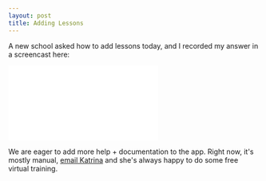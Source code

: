 ```yaml
---
layout: post
title: Adding Lessons
---
```

A new school asked how to add lessons today, and I recorded my answer in a screencast here:

<div class="embed-responsive embed-responsive-16by9">
  <iframe class="embed-responsive-item" src="//www.youtube.com/embed/X0WZrOc7Sxs?controls=2&amp;showinfo=0&amp;rel=0" frameborder="0" allowfullscreen></iframe>
</div>


We are eager to add more help + documentation to the app. Right now, it's mostly manual, [email Katrina](mailto:katrina@transparentclassroom.com) and she's always happy to do some free virtual training. 

